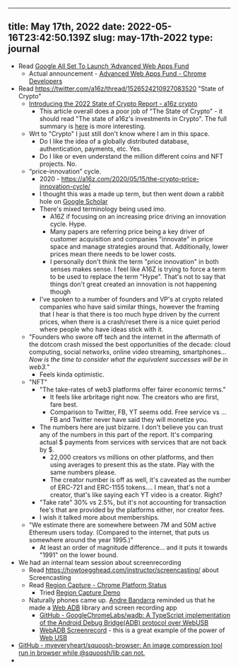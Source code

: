 
---
title: May 17th, 2022 
date: 2022-05-16T23:42:50.139Z
slug: may-17th-2022
type: journal
---
* Read [Google All Set To Launch &#8216;Advanced Web Apps Fund](https://www.digitalinformationworld.com/2022/05/google-all-set-to-launch-advanced-web.html)
  * Actual announcement - [Advanced Web Apps Fund - Chrome Developers](https://developer.chrome.com/blog/advanced-web-apps-fund/)
* Read https://twitter.com/a16z/thread/1526524210927083520 "State of Crypto"
  * [Introducing the 2022 State of Crypto Report - a16z crypto](https://a16zcrypto.com/state-of-crypto-report-a16z-2022/)
    * This article overall does a poor job of "The State of Crypto" - it should read "The state of a16z's investments in Crypto". The full summary is [here](https://a16zcrypto.com/wp-content/uploads/2022/05/state-of-crypto-2022_a16z-crypto.pdf) is more interesting.
  * Wrt to "Crypto" I just still don't know where I am in this space.
    * Do I like the idea of a globally distributed database, authentication, payments, etc. Yes.
    * Do I like or even understand the million different coins and NFT projects. No.
  * “price-innovation” cycle.
    * 2020 - https://a16z.com/2020/05/15/the-crypto-price-innovation-cycle/
    * I thought this was a made up term, but then went down a rabbit hole on [Google Scholar](https://scholar.google.co.uk/scholar?q=%E2%80%9Cprice-innovation%E2%80%9D+cycle&hl=en&as_sdt=0&as_vis=1&oi=scholart)
    * There's mixed terminology being used imo.
      * A16Z if focusing on an increasing price driving an innovation cycle. Hype.
      * Many papers are referring price being a key driver of customer acquisition and companies "innovate" in price space and manage strategies around that. Additionally, lower prices mean there needs to be lower costs.
      * I personally don't think the term "price innovation" in both senses makes sense. I feel like A16Z is trying to force a term to be used to replace the term "Hype". That's not to say that things don't great created an innovation is not happening though
    * I've spoken to a number of founders and VP's at crypto related companies who have said similar things, however the framing that I hear is that there is too much hype driven by the current prices, when there is a crash/reset there is a nice quiet period where people who have ideas stick with it.
  * "Founders who swore off tech and the internet in the aftermath of the dotcom crash missed the best opportunities of the decade: cloud computing, social networks, online video streaming, smartphones… _Now is the time to consider what the equivalent successes will be in web3._"
    * Feels kinda optimistic.
  * "NFT"
    * "The take-rates of web3 platforms offer fairer economic terms."
      * It feels like arbritage right now. The creators who are first, fare best.
      * Comparison to Twitter, FB, YT seems odd. Free service vs ... FB and Twitter never have said they will monetize you.
    * The numbers here are just bizarre. I don't believe you can trust any of the numbers in this part of the report. It's comparing actual $ payments from services with services that are not back by $.
      * 22,000 creators vs millions on other platforms, and then using averages to present this as the state. Play with the same numbers please.
      * The creator number is off as well, it's caveated as the number of ERC-721 and ERC-1155 tokens.... I mean, that's not a creator, that's like saying each YT video is a creator. Right?
    * "Take rate" 30% vs 2.5%, but it's not accounting for transaction fee's that are provided by the platforms either, nor creator fees.
    * I wish it talked more about memberships.
  * "We estimate there are somewhere between 7M and 50M active Ethereum users today. (Compared to the internet, that puts us somewhere around the year 1995.)"
    * At least an order of magnitude difference... and it puts it towards "1991" on the lower bound.
* We had an internal team session about screenrecording
  * Read https://howtoegghead.com/instructor/screencasting/ about Screencasting
  * Read [Region Capture - Chrome Platform Status](https://chromestatus.com/feature/5712447794053120)
    * Tried [Region Capture Demo](https://w3c.github.io/mediacapture-region/demo/)
  * Naturally phones came up. [Andre Bandarra](../entry/andre-bandarra) reminded us that he made a [Web ADB](../entry/web-adb) library and screen recording app
    * [GitHub - GoogleChromeLabs/wadb: A TypeScript implementation of the Android Debug Bridge(ADB) protocol over WebUSB](https://github.com/GoogleChromeLabs/wadb/)
    * [WebADB Screenrecord](https://screenrecord.bandarra.me/) - this is a great example of the power of [Web USB](../entry/web-usb)
* [GitHub - myeveryheart/squoosh-browser: An image compression tool run in browser while @squoosh/lib can not.](https://github.com/myeveryheart/squoosh-browser)
* 


